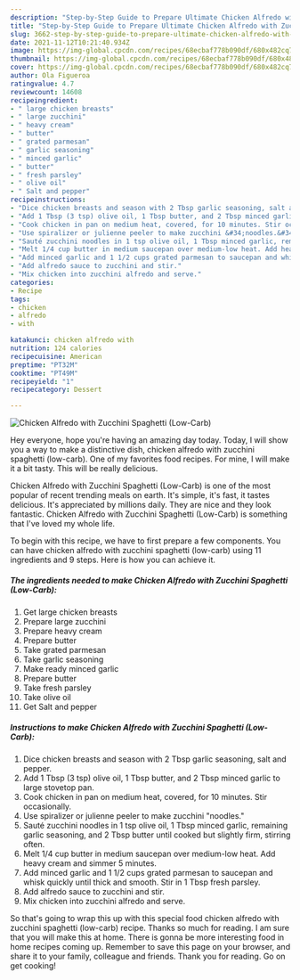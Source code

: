 ```yaml
---
description: "Step-by-Step Guide to Prepare Ultimate Chicken Alfredo with Zucchini Spaghetti (Low-Carb)"
title: "Step-by-Step Guide to Prepare Ultimate Chicken Alfredo with Zucchini Spaghetti (Low-Carb)"
slug: 3662-step-by-step-guide-to-prepare-ultimate-chicken-alfredo-with-zucchini-spaghetti-low-carb
date: 2021-11-12T10:21:40.934Z
image: https://img-global.cpcdn.com/recipes/68ecbaf778b090df/680x482cq70/chicken-alfredo-with-zucchini-spaghetti-low-carb-recipe-main-photo.jpg
thumbnail: https://img-global.cpcdn.com/recipes/68ecbaf778b090df/680x482cq70/chicken-alfredo-with-zucchini-spaghetti-low-carb-recipe-main-photo.jpg
cover: https://img-global.cpcdn.com/recipes/68ecbaf778b090df/680x482cq70/chicken-alfredo-with-zucchini-spaghetti-low-carb-recipe-main-photo.jpg
author: Ola Figueroa
ratingvalue: 4.7
reviewcount: 14608
recipeingredient:
- " large chicken breasts"
- " large zucchini"
- " heavy cream"
- " butter"
- " grated parmesan"
- " garlic seasoning"
- " minced garlic"
- " butter"
- " fresh parsley"
- " olive oil"
- " Salt and pepper"
recipeinstructions:
- "Dice chicken breasts and season with 2 Tbsp garlic seasoning, salt and pepper."
- "Add 1 Tbsp (3 tsp) olive oil, 1 Tbsp butter, and 2 Tbsp minced garlic to large stovetop pan."
- "Cook chicken in pan on medium heat, covered, for 10 minutes. Stir occasionally."
- "Use spiralizer or julienne peeler to make zucchini &#34;noodles.&#34;"
- "Sauté zucchini noodles in 1 tsp olive oil, 1 Tbsp minced garlic, remaining garlic seasoning, and 2 Tbsp butter until cooked but slightly firm, stirring often."
- "Melt 1/4 cup butter in medium saucepan over medium-low heat. Add heavy cream and simmer 5 minutes."
- "Add minced garlic and 1 1/2 cups grated parmesan to saucepan and whisk quickly until thick and smooth. Stir in 1 Tbsp fresh parsley."
- "Add alfredo sauce to zucchini and stir."
- "Mix chicken into zucchini alfredo and serve."
categories:
- Recipe
tags:
- chicken
- alfredo
- with

katakunci: chicken alfredo with 
nutrition: 124 calories
recipecuisine: American
preptime: "PT32M"
cooktime: "PT49M"
recipeyield: "1"
recipecategory: Dessert

---
```



![Chicken Alfredo with Zucchini Spaghetti (Low-Carb)](https://img-global.cpcdn.com/recipes/68ecbaf778b090df/680x482cq70/chicken-alfredo-with-zucchini-spaghetti-low-carb-recipe-main-photo.jpg)

Hey everyone, hope you're having an amazing day today. Today, I will show you a way to make a distinctive dish, chicken alfredo with zucchini spaghetti (low-carb). One of my favorites food recipes. For mine, I will make it a bit tasty. This will be really delicious.

Chicken Alfredo with Zucchini Spaghetti (Low-Carb) is one of the most popular of recent trending meals on earth. It's simple, it's fast, it tastes delicious. It's appreciated by millions daily. They are nice and they look fantastic. Chicken Alfredo with Zucchini Spaghetti (Low-Carb) is something that I've loved my whole life.




To begin with this recipe, we have to first prepare a few components. You can have chicken alfredo with zucchini spaghetti (low-carb) using 11 ingredients and 9 steps. Here is how you can achieve it.

<!--inarticleads1-->

##### The ingredients needed to make Chicken Alfredo with Zucchini Spaghetti (Low-Carb):

1. Get  large chicken breasts
1. Prepare  large zucchini
1. Prepare  heavy cream
1. Prepare  butter
1. Take  grated parmesan
1. Take  garlic seasoning
1. Make ready  minced garlic
1. Prepare  butter
1. Take  fresh parsley
1. Take  olive oil
1. Get  Salt and pepper




<!--inarticleads2-->

##### Instructions to make Chicken Alfredo with Zucchini Spaghetti (Low-Carb):

1. Dice chicken breasts and season with 2 Tbsp garlic seasoning, salt and pepper.
1. Add 1 Tbsp (3 tsp) olive oil, 1 Tbsp butter, and 2 Tbsp minced garlic to large stovetop pan.
1. Cook chicken in pan on medium heat, covered, for 10 minutes. Stir occasionally.
1. Use spiralizer or julienne peeler to make zucchini &#34;noodles.&#34;
1. Sauté zucchini noodles in 1 tsp olive oil, 1 Tbsp minced garlic, remaining garlic seasoning, and 2 Tbsp butter until cooked but slightly firm, stirring often.
1. Melt 1/4 cup butter in medium saucepan over medium-low heat. Add heavy cream and simmer 5 minutes.
1. Add minced garlic and 1 1/2 cups grated parmesan to saucepan and whisk quickly until thick and smooth. Stir in 1 Tbsp fresh parsley.
1. Add alfredo sauce to zucchini and stir.
1. Mix chicken into zucchini alfredo and serve.




So that's going to wrap this up with this special food chicken alfredo with zucchini spaghetti (low-carb) recipe. Thanks so much for reading. I am sure that you will make this at home. There is gonna be more interesting food in home recipes coming up. Remember to save this page on your browser, and share it to your family, colleague and friends. Thank you for reading. Go on get cooking!
